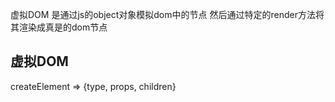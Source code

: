 虚拟DOM 是通过js的object对象模拟dom中的节点 然后通过特定的render方法将其渲染成真是的dom节点

## 虚拟DOM
createElement => {type, props, children}